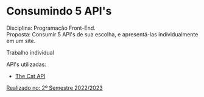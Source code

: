 # Consumindo 5 API's
Disciplina: Programação Front-End.<br>
Proposta: Consumir 5 API's de sua escolha, e apresentá-las individualmente em um site.<br>

Trabalho individual

API's utilizadas:
<ul>
    <li><a href='https://thecatapi.com'>The Cat API</li>
</ul>

Realizado no: 2º Semestre 2022/2023
